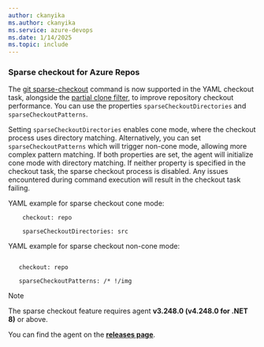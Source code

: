 ```yaml
---
author: ckanyika
ms.author: ckanyika
ms.service: azure-devops
ms.date: 1/14/2025
ms.topic: include
---
```


### Sparse checkout for Azure Repos

The [git sparse-checkout](https://github.blog/open-source/git/bring-your-monorepo-down-to-size-with-sparse-checkout/) command is now supported in the YAML checkout task, alongside the [partial clone filter](https://learn.microsoft.com/azure/devops/pipelines/yaml-schema/steps-checkout?view=azure-pipelines), to improve repository checkout performance. You can use the properties `sparseCheckoutDirectories` and `sparseCheckoutPatterns`.

Setting `sparseCheckoutDirectories` enables cone mode, where the checkout process uses directory matching. Alternatively, you can set `sparseCheckoutPatterns` which will trigger non-cone mode, allowing more complex pattern matching. If both properties are set, the agent will initialize cone mode with directory matching. If neither property is specified in the checkout task, the sparse checkout process is disabled. Any issues encountered during command execution will result in the checkout task failing.

YAML example for sparse checkout cone mode:
```
    checkout: repo
    
    sparseCheckoutDirectories: src
```

YAML example for sparse checkout non-cone mode:
```

   checkout: repo

   sparseCheckoutPatterns: /* !/img 

```
> [!NOTE]
> The sparse checkout feature requires agent **v3.248.0 (v4.248.0 for .NET 8)** or above. 

You can find the agent on the **[releases page](https://github.com/microsoft/azure-pipelines-agent/releases)**.



